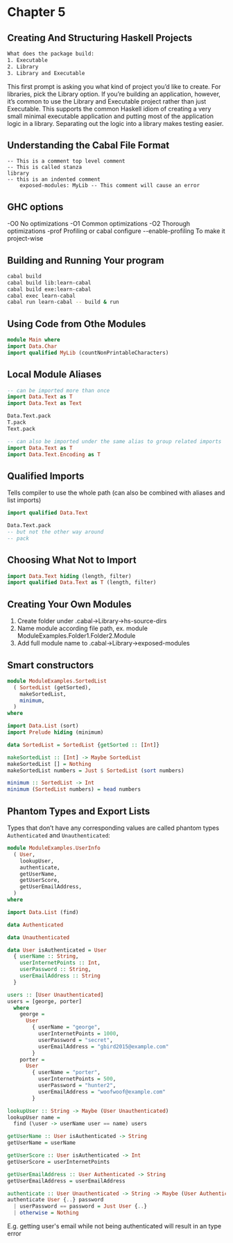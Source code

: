 # Chapter 5

## Creating And Structuring Haskell Projects

```bash
What does the package build:
1. Executable
2. Library
3. Library and Executable
```

This first prompt is asking you what kind of project you’d like to create. For libraries, pick the Library option. If you’re building an application, however, it’s common to use the Library and Executable project rather than just Executable. This supports the common Haskell idiom of creating a very small minimal executable application and putting most of the application logic in a library. Separating out the logic into a library makes testing easier.

## Understanding the Cabal File Format

```cabal
-- This is a comment top level comment
-- This is called stanza
library
-- this is an indented comment
    exposed-modules: MyLib -- This comment will cause an error
```

## GHC options

-O0 No optimizations
-O1 Common optimizations
-O2 Thorough optimizations
-prof Profiling
or
cabal configure --enable-profiling To make it project-wise

## Building and Running Your program

```bash
cabal build
cabal build lib:learn-cabal
cabal build exe:learn-cabal
cabal exec learn-cabal
cabal run learn-cabal -- build & run

```

## Using Code from Othe Modules

```haskell
module Main where
import Data.Char
import qualified MyLib (countNonPrintableCharacters)
```

## Local Module Aliases

```haskell
-- can be imported more than once
import Data.Text as T
import Data.Text as Text

Data.Text.pack
T.pack
Text.pack
```

```haskell
-- can also be imported under the same alias to group related imports
import Data.Text as T
import Data.Text.Encoding as T
```

## Qualified Imports

Tells compiler to use the whole path (can also be combined with aliases and list imports)

```haskell
import qualified Data.Text

Data.Text.pack
-- but not the other way around
-- pack

```

## Choosing What Not to Import

```haskell
import Data.Text hiding (length, filter)
import qualified Data.Text as T (length, filter)
```

## Creating Your Own Modules

1. Create folder under .cabal->Library->hs-source-dirs
2. Name module according file path, ex. module ModuleExamples.Folder1.Folder2.Module
3. Add full module name to .cabal->Library->exposed-modules

## Smart constructors

```haskell
module ModuleExamples.SortedList
  ( SortedList (getSorted),
    makeSortedList,
    minimum,
  )
where

import Data.List (sort)
import Prelude hiding (minimum)

data SortedList = SortedList {getSorted :: [Int]}

makeSortedList :: [Int] -> Maybe SortedList
makeSortedList [] = Nothing
makeSortedList numbers = Just $ SortedList (sort numbers)

minimum :: SortedList -> Int
minimum (SortedList numbers) = head numbers
```

## Phantom Types and Export Lists

Types that don’t have any corresponding values are called phantom types `Authenticated` and `Unauthenticated`:

```haskell
module ModuleExamples.UserInfo
  ( User,
    lookupUser,
    authenticate,
    getUserName,
    getUserScore,
    getUserEmailAddress,
  )
where

import Data.List (find)

data Authenticated

data Unauthenticated

data User isAuthenticated = User
  { userName :: String,
    userInternetPoints :: Int,
    userPassword :: String,
    userEmailAddress :: String
  }

users :: [User Unauthenticated]
users = [george, porter]
  where
    george =
      User
        { userName = "george",
          userInternetPoints = 1000,
          userPassword = "secret",
          userEmailAddress = "gbird2015@example.com"
        }
    porter =
      User
        { userName = "porter",
          userInternetPoints = 500,
          userPassword = "hunter2",
          userEmailAddress = "woofwoof@example.com"
        }

lookupUser :: String -> Maybe (User Unauthenticated)
lookupUser name =
  find (\user -> userName user == name) users

getUserName :: User isAuthenticated -> String
getUserName = userName

getUserScore :: User isAuthenticated -> Int
getUserScore = userInternetPoints

getUserEmailAddress :: User Authenticated -> String
getUserEmailAddress = userEmailAddress

authenticate :: User Unauthenticated -> String -> Maybe (User Authenticated)
authenticate User {..} password
  | userPassword == password = Just User {..}
  | otherwise = Nothing
```

E.g. getting user's email while not being authenticated will result in an type error
